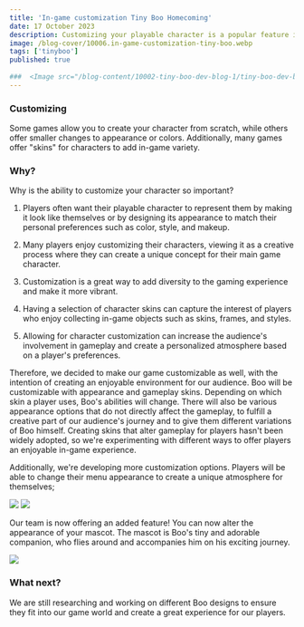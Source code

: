 ```yaml
---
title: 'In-game customization Tiny Boo Homecoming'
date: 17 October 2023
description: Customizing your playable character is a popular feature in many games.
image: /blog-cover/10006.in-game-customization-tiny-boo.webp
tags: ['tinyboo']
published: true
	
###  <Image src="/blog-content/10002-tiny-boo-dev-blog-1/tiny-boo-dev-blog-1-2.webp"></Image>
---
```


### Customizing

Some games allow you to create your character from scratch, while others offer smaller changes to appearance or colors. Additionally, many games offer "skins" for characters to add in-game variety.

### Why?

Why is the ability to customize your character so important?

1) Players often want their playable character to represent them by making it look like themselves or by designing its appearance to match their personal preferences such as color, style, and makeup.

2) Many players enjoy customizing their characters, viewing it as a creative process where they can create a unique concept for their main game character.

3) Customization is a great way to add diversity to the gaming experience and make it more vibrant.

4) Having a selection of character skins can capture the interest of players who enjoy collecting in-game objects such as skins, frames, and styles.

5) Allowing for character customization can increase the audience's involvement in gameplay and create a personalized atmosphere based on a player's preferences.

Therefore, we decided to make our game customizable as well, with the intention of creating an enjoyable environment for our audience. Boo will be customizable with appearance and gameplay skins. Depending on which skin a player uses, Boo's abilities will change. There will also be various appearance options that do not directly affect the gameplay, to fulfill a creative part of our audience's journey and to give them different variations of Boo himself. Creating skins that alter gameplay for players hasn't been widely adopted, so we're experimenting with different ways to offer players an enjoyable in-game experience.

Additionally, we're developing more customization options. Players will be able to change their menu appearance to create a unique atmosphere for themselves;

<Image src="/blog-content/10006-in-game-customization-tiny-boo/in-game-customization-tiny-boo-1.webp" class="mx-auto"></Image>
<Image src="/blog-content/10006-in-game-customization-tiny-boo/in-game-customization-tiny-boo-2.webp" class="mx-auto"></Image>

Our team is now offering an added feature! You can now alter the appearance of your mascot. The mascot is Boo's tiny and adorable companion, who flies around and accompanies him on his exciting journey.

<Image src="/blog-content/10006-in-game-customization-tiny-boo/in-game-customization-tiny-boo-3.webp" class="mx-auto"></Image>

### What next?

We are still researching and working on different Boo designs to ensure they fit into our game world and create a great experience for our players.
